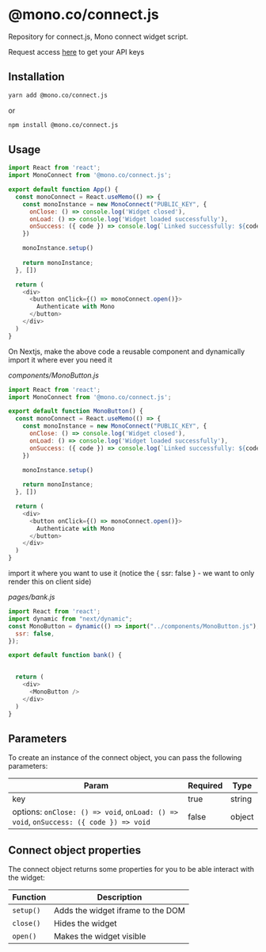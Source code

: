 # @mono.co/connect.js
Repository for connect.js, Mono connect widget script.

Request access [here](https://app.withmono.com/register) to get your API keys



## Installation

```bash
yarn add @mono.co/connect.js
```
or
```bash
npm install @mono.co/connect.js
```

## Usage
```js
import React from 'react';
import MonoConnect from '@mono.co/connect.js';

export default function App() {
  const monoConnect = React.useMemo(() => {
    const monoInstance = new MonoConnect("PUBLIC_KEY", {
      onClose: () => console.log('Widget closed'),
      onLoad: () => console.log('Widget loaded successfully'),
      onSuccess: ({ code }) => console.log(`Linked successfully: ${code}`)
    })

    monoInstance.setup()
    
    return monoInstance;
  }, [])

  return (
    <div>
      <button onClick={() => monoConnect.open()}>
        Authenticate with Mono
      </button>
    </div>
  )
}
```



On Nextjs, make the above code a reusable component and dynamically import it where ever you need it 


*components/MonoButton.js* 
```js
import React from 'react';
import MonoConnect from '@mono.co/connect.js';

export default function MonoButton() {
  const monoConnect = React.useMemo(() => {
    const monoInstance = new MonoConnect("PUBLIC_KEY", {
      onClose: () => console.log('Widget closed'),
      onLoad: () => console.log('Widget loaded successfully'),
      onSuccess: ({ code }) => console.log(`Linked successfully: ${code}`)
    })

    monoInstance.setup()
    
    return monoInstance;
  }, [])

  return (
    <div>
      <button onClick={() => monoConnect.open()}>
        Authenticate with Mono
      </button>
    </div>
  )
}
```
import it where you want to use it (notice the { ssr: false } - we want to only render this on client side)

*pages/bank.js* 
```js
import React from 'react';
import dynamic from "next/dynamic";
const MonoButton = dynamic(() => import("../components/MonoButton.js"), {
  ssr: false,
});

export default function bank() {
  

  return (
    <div>
      <MonoButton />
    </div>
  )
}
```




## Parameters
To create an instance of the connect object, you can pass the following parameters:

| Param              | Required    | Type        |
| ------------------ | ----------- | ----------- |
| key                | true        | string      |
| options: ```onClose: () => void```, ```onLoad: () => void```, ```onSuccess: ({ code }) => void```           | false       | object      |

## Connect object properties
The connect object returns some properties for you to be able interact with the widget:

| Function        | Description |
| --------------- | ----------- |
| ```setup()```   | Adds the widget iframe to the DOM       |
| ```close()```   | Hides the widget       |
| ```open()```    | Makes the widget visible        |
